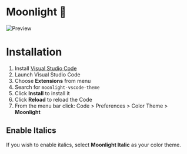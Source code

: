 # Moonlight 🌌

![Preview](https://github.com/atomiks/moonlight-vscode-theme/raw/master/preview.png)

# Installation

1.  Install [Visual Studio Code](https://code.visualstudio.com/)
2.  Launch Visual Studio Code
3.  Choose **Extensions** from menu
4.  Search for `moonlight-vscode-theme`
5.  Click **Install** to install it
6.  Click **Reload** to reload the Code
7.  From the menu bar click: Code > Preferences > Color Theme > **Moonlight**

## Enable Italics

If you wish to enable italics, select **Moonlight Italic** as your color theme.
